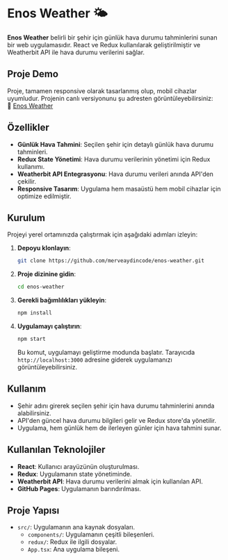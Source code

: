 # Enos Weather 🌤️

**Enos Weather** belirli bir şehir için günlük hava durumu tahminlerini sunan bir web uygulamasıdır. React ve Redux kullanılarak geliştirilmiştir ve Weatherbit API ile hava durumu verilerini sağlar.

## Proje Demo
Proje, tamamen responsive olarak tasarlanmış olup, mobil cihazlar uyumludur.
Projenin canlı versiyonunu şu adresten görüntüleyebilirsiniz:  
🔗 [Enos Weather](https://merveaydincode.github.io/enos-weather)

## Özellikler

- **Günlük Hava Tahmini**: Seçilen şehir için detaylı günlük hava durumu tahminleri.
- **Redux State Yönetimi**: Hava durumu verilerinin yönetimi için Redux kullanımı.
- **Weatherbit API Entegrasyonu**: Hava durumu verileri anında API'den çekilir.
- **Responsive Tasarım**: Uygulama hem masaüstü hem mobil cihazlar için optimize edilmiştir.

## Kurulum

Projeyi yerel ortamınızda çalıştırmak için aşağıdaki adımları izleyin:

1. **Depoyu klonlayın**:
   ```bash
   git clone https://github.com/merveaydincode/enos-weather.git
   ```

2. **Proje dizinine gidin**:
   ```bash
   cd enos-weather
   ```

3. **Gerekli bağımlılıkları yükleyin**:
   ```bash
   npm install
   ```

4. **Uygulamayı çalıştırın**:
   ```bash
   npm start
   ```
   Bu komut, uygulamayı geliştirme modunda başlatır. Tarayıcıda `http://localhost:3000` adresine giderek uygulamanızı görüntüleyebilirsiniz.

## Kullanım

- Şehir adını girerek seçilen şehir için hava durumu tahminlerini anında alabilirsiniz.
- API'den güncel hava durumu bilgileri gelir ve Redux store'da yönetilir.
- Uygulama, hem günlük hem de ilerleyen günler için hava tahmini sunar.

## Kullanılan Teknolojiler

- **React**: Kullanıcı arayüzünün oluşturulması.
- **Redux**: Uygulamanın state yönetiminde.
- **Weatherbit API**: Hava durumu verilerini almak için kullanılan API.
- **GitHub Pages**: Uygulamanın barındırılması.

## Proje Yapısı

- `src/`: Uygulamanın ana kaynak dosyaları.
  - `components/`: Uygulamanın çeşitli bileşenleri.
  - `redux/`: Redux ile ilgili dosyalar.
  - `App.tsx`: Ana uygulama bileşeni.
  

